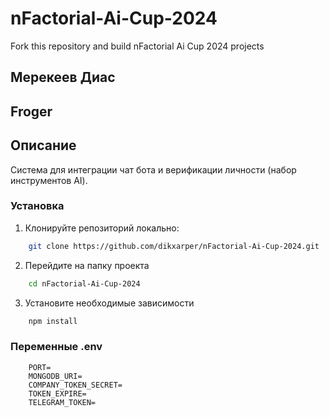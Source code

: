 # nFactorial-Ai-Cup-2024
Fork this repository and build nFactorial Ai Cup 2024 projects 

## Мерекеев Диас

## Froger

## Описание

Система для интеграции чат бота и верификации личности (набор инструментов AI).

### Установка

1. Клонируйте репозиторий локально:

```bash
    git clone https://github.com/dikxarper/nFactorial-Ai-Cup-2024.git
```

2. Перейдите на папку проекта

```bash
    cd nFactorial-Ai-Cup-2024
```

3. Установите необходимые зависимости

```bash
    npm install
```

### Переменные .env

```env
    PORT=
    MONGODB_URI=
    COMPANY_TOKEN_SECRET=
    TOKEN_EXPIRE=
    TELEGRAM_TOKEN=
```